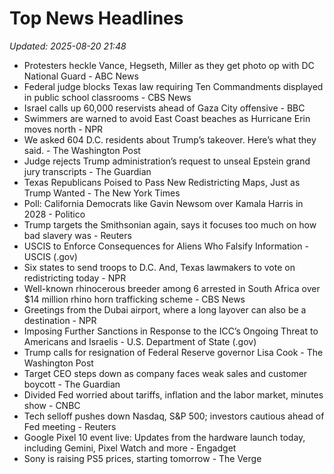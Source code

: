 # Top News Headlines

_Updated: 2025-08-20 21:48_

- Protesters heckle Vance, Hegseth, Miller as they get photo op with DC National Guard - ABC News
- Federal judge blocks Texas law requiring Ten Commandments displayed in public school classrooms - CBS News
- Israel calls up 60,000 reservists ahead of Gaza City offensive - BBC
- Swimmers are warned to avoid East Coast beaches as Hurricane Erin moves north - NPR
- We asked 604 D.C. residents about Trump’s takeover. Here’s what they said. - The Washington Post
- Judge rejects Trump administration’s request to unseal Epstein grand jury transcripts - The Guardian
- Texas Republicans Poised to Pass New Redistricting Maps, Just as Trump Wanted - The New York Times
- Poll: California Democrats like Gavin Newsom over Kamala Harris in 2028 - Politico
- Trump targets the Smithsonian again, says it focuses too much on how bad slavery was - Reuters
- USCIS to Enforce Consequences for Aliens Who Falsify Information - USCIS (.gov)
- Six states to send troops to D.C. And, Texas lawmakers to vote on redistricting today - NPR
- Well-known rhinocerous breeder among 6 arrested in South Africa over $14 million rhino horn trafficking scheme - CBS News
- Greetings from the Dubai airport, where a long layover can also be a destination - NPR
- Imposing Further Sanctions in Response to the ICC’s Ongoing Threat to Americans and Israelis - U.S. Department of State (.gov)
- Trump calls for resignation of Federal Reserve governor Lisa Cook - The Washington Post
- Target CEO steps down as company faces weak sales and customer boycott - The Guardian
- Divided Fed worried about tariffs, inflation and the labor market, minutes show - CNBC
- Tech selloff pushes down Nasdaq, S&P 500; investors cautious ahead of Fed meeting - Reuters
- Google Pixel 10 event live: Updates from the hardware launch today, including Gemini, Pixel Watch and more - Engadget
- Sony is raising PS5 prices, starting tomorrow - The Verge